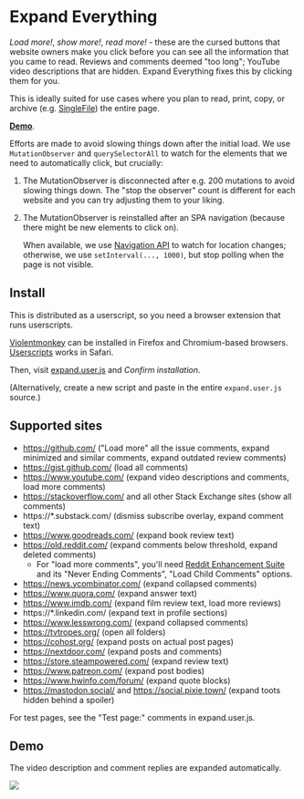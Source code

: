 # Expand Everything

*Load more!*, *show more!*, *read more!* - these are the cursed buttons that
website owners make you click before you can see all the information that you
came to read. Reviews and comments deemed "too long"; YouTube video descriptions
that are hidden. Expand Everything fixes this by clicking them for you.

This is ideally suited for use cases where you plan to read, print, copy, or
archive (e.g. [SingleFile](https://github.com/gildas-lormeau/SingleFile)) the
entire page.

<b><a href="#demo">Demo</a></b>.

Efforts are made to avoid slowing things down after the initial load. We use
`MutationObserver` and `querySelectorAll` to watch for the elements that
we need to automatically click, but crucially:
  1) The MutationObserver is disconnected after e.g. 200 mutations to avoid
     slowing things down. The "stop the observer" count is different for
     each website and you can try adjusting them to your liking.

  2) The MutationObserver is reinstalled after an SPA navigation (because
     there might be new elements to click on).

     When available, we use [Navigation API](https://caniuse.com/mdn-api_navigation)
     to watch for location changes; otherwise, we use `setInterval(..., 1000)`,
     but stop polling when the page is not visible.

## Install

This is distributed as a userscript, so you need a browser extension that runs userscripts.

[Violentmonkey](https://violentmonkey.github.io/) can be installed in Firefox and Chromium-based browsers. [Userscripts](https://apps.apple.com/us/app/userscripts/id1463298887) works in Safari.

Then, visit [expand.user.js](https://raw.githubusercontent.com/ludios/expand-everything/master/expand.user.js) and _Confirm installation_.

(Alternatively, create a new script and paste in the entire <code>expand.user.js</code> source.)

## Supported sites

- https://github.com/ ("Load more" all the issue comments, expand minimized and similar comments, expand outdated review comments)
- https://gist.github.com/ (load all comments)
- https://www.youtube.com/ (expand video descriptions and comments, load more comments)
- https://stackoverflow.com/ and all other Stack Exchange sites (show all comments)
- https://\*.substack.com/ (dismiss subscribe overlay, expand comment text)
- https://www.goodreads.com/ (expand book review text)
- https://old.reddit.com/ (expand comments below threshold, expand deleted comments)
  - For "load more comments", you'll need [Reddit Enhancement Suite](https://github.com/honestbleeps/Reddit-Enhancement-Suite) and its "Never Ending Comments", "Load Child Comments" options.
- https://news.ycombinator.com/ (expand collapsed comments)
- https://www.quora.com/ (expand answer text)
- https://www.imdb.com/ (expand film review text, load more reviews)
- https://\*.linkedin.com/ (expand text in profile sections)
- https://www.lesswrong.com/ (expand collapsed comments)
- https://tvtropes.org/ (open all folders)
- https://cohost.org/ (expand posts on actual post pages)
- https://nextdoor.com/ (expand posts and comments)
- https://store.steampowered.com/ (expand review text)
- https://www.patreon.com/ (expand post bodies)
- https://www.hwinfo.com/forum/ (expand quote blocks)
- https://mastodon.social/ and https://social.pixie.town/ (expand toots hidden behind a spoiler)

For test pages, see the "Test page:" comments in expand.user.js.

## Demo

The video description and comment replies are expanded automatically.

<img src="https://user-images.githubusercontent.com/4458/246577842-20f194f1-05d2-421e-afbf-cb392c9c4a31.gif">
